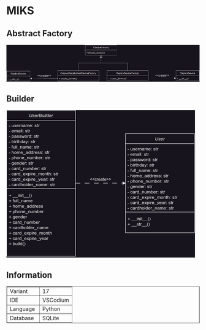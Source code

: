 # MIKS

## Abstract Factory
![AbstractFactory](https://github.com/AlexNottaBen/MIKS/blob/Lab2/apple_store/uml/Abstract%20Factory%20Dark.png)

## Builder
![Builder](https://github.com/AlexNottaBen/MIKS/blob/Lab2/registration/uml/Builder%20Dark.png)

## Information
<table style="width: 100%;" border="1">
    <tbody>
        <tr>
            <td style="width: 50%;">Variant<br></td>
            <td style="width: 50%;">17<br></td>
        </tr>
        <tr>
            <td style="width: 50%;">IDE<br></td>
            <td style="width: 50%;">VSCodium<br></td>
        </tr>
        <tr>
            <td style="width: 50%;">Language<br></td>
            <td style="width: 50%;">Python<br></td>
        </tr>
        <tr>
            <td style="width: 50%;">Database<br></td>
            <td style="width: 50%;">SQLite<br></td>
        </tr>
    </tbody>
</table>
